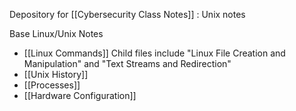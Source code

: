 
Depository for [[Cybersecurity Class Notes]] : Unix notes

Base Linux/Unix Notes
- [[Linux Commands]]
	Child files include "Linux File Creation and Manipulation" and "Text Streams and Redirection"
- [[Unix History]]
- [[Processes]] 
- [[Hardware Configuration]]

